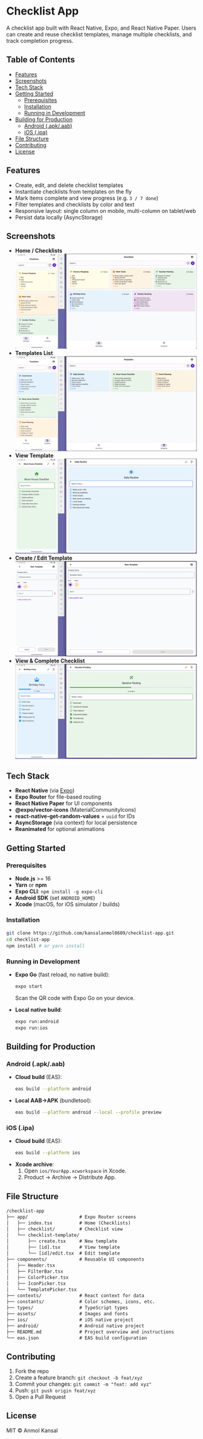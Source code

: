 # Checklist App

A checklist app built with React Native, Expo, and React Native Paper. Users can create and reuse checklist templates, manage multiple checklists, and track completion progress.

## Table of Contents

- [Features](#features)
- [Screenshots](#screenshots)
- [Tech Stack](#tech-stack)
- [Getting Started](#getting-started)
  - [Prerequisites](#prerequisites)
  - [Installation](#installation)
  - [Running in Development](#running-in-development)
- [Building for Production](#building-for-production)
  - [Android (.apk/.aab)](#android-apk-aab)
  - [iOS (.ipa)](#ios-ipa)
- [File Structure](#file-structure)
- [Contributing](#contributing)
- [License](#license)

## Features

- Create, edit, and delete checklist templates
- Instantiate checklists from templates on the fly
- Mark items complete and view progress (e.g. `3 / 7 done`)
- Filter templates and checklists by color and text
- Responsive layout: single column on mobile, multi-column on tablet/web
- Persist data locally (AsyncStorage)

## Screenshots

- **Home / Checklists**
  ![Home Screen](./screens/home.png)
- **Templates List**
  ![Templates List](./screens/templates.png)
- **View Template**
  ![View Template](./screens/view-template.png)
- **Create / Edit Template**
  ![Create Template](./screens/create-template.png)
- **View & Complete Checklist**
  ![View Checklist](./screens/view-checklist.png)

## Tech Stack

- **React Native** (via [Expo](https://expo.dev))
- **Expo Router** for file-based routing
- **React Native Paper** for UI components
- **@expo/vector-icons** (MaterialCommunityIcons)
- **react-native-get-random-values** + `uuid` for IDs
- **AsyncStorage** (via context) for local persistence
- **Reanimated** for optional animations

## Getting Started

### Prerequisites

- **Node.js** >= 16
- **Yarn** or **npm**
- **Expo CLI**: `npm install -g expo-cli`
- **Android SDK** (set `ANDROID_HOME`)
- **Xcode** (macOS, for iOS simulator / builds)

### Installation

```bash
git clone https://github.com/kansalanmol0609/checklist-app.git
cd checklist-app
npm install # or yarn install
```

### Running in Development

- **Expo Go** (fast reload, no native build):

  ```bash
  expo start
  ```

  Scan the QR code with Expo Go on your device.

- **Local native build**:
  ```bash
  expo run:android
  expo run:ios
  ```

## Building for Production

### Android (.apk/.aab)

- **Cloud build** (EAS):
  ```bash
  eas build --platform android
  ```
- **Local AAB→APK** (bundletool):
  ```bash
  eas build --platform android --local --profile preview
  ```

### iOS (.ipa)

- **Cloud build** (EAS):
  ```bash
  eas build --platform ios
  ```
- **Xcode archive**:
  1. Open `ios/YourApp.xcworkspace` in Xcode.
  2. Product → Archive → Distribute App.

## File Structure

```
/checklist-app
├── app/                   # Expo Router screens
│   ├── index.tsx          # Home (Checklists)
│   ├── checklist/         # Checklist view
│   └── checklist-template/
│       ├── create.tsx     # New template
│       ├── [id].tsx       # View template
│       └── [id]/edit.tsx  # Edit template
├── components/            # Reusable UI components
│   ├── Header.tsx
│   ├── FilterBar.tsx
│   ├── ColorPicker.tsx
│   ├── IconPicker.tsx
│   └── TemplatePicker.tsx
├── contexts/              # React context for data
├── constants/             # Color schemes, icons, etc.
├── types/                 # TypeScript types
├── assets/                # Images and fonts
├── ios/                   # iOS native project
├── android/               # Android native project
├── README.md              # Project overview and instructions
└── eas.json               # EAS build configuration
```

## Contributing

1. Fork the repo
2. Create a feature branch: `git checkout -b feat/xyz`
3. Commit your changes: `git commit -m "feat: add xyz"`
4. Push: `git push origin feat/xyz`
5. Open a Pull Request

## License

MIT © Anmol Kansal
